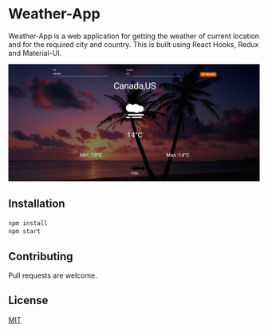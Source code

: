 # Weather-App

Weather-App is a web application for getting the weather of current location and for the required city and country.
This is built using React Hooks, Redux and Material-UI.

![alt text](https://github.com/ChakravarthiChowdary/Weather-App/blob/master/src/Weather-App.PNG)

## Installation

```bash
npm install
npm start
```

## Contributing

Pull requests are welcome.

## License

[MIT](https://choosealicense.com/licenses/mit/)
